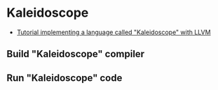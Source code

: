 # Kaleidoscope

- [Tutorial implementing a language called "Kaleidoscope" with LLVM](http://llvm.org/docs/tutorial/index.html)

## Build "Kaleidoscope" compiler

## Run "Kaleidoscope" code
